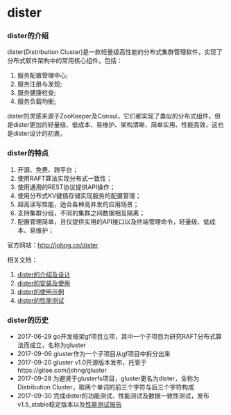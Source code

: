 # dister
### dister的介绍
dister(Distribution Cluster)是一款轻量级高性能的分布式集群管理软件，实现了分布式软件架构中的常用核心组件，包括：
1. 服务配置管理中心;
2. 服务注册与发现;
3. 服务健康检查;
4. 服务负载均衡;

dister的灵感来源于ZooKeeper及Consul，它们都实现了类似的分布式组件，但是dister更加的轻量级、低成本、易维护、架构清晰、简单实用、性能高效，这也是dister设计的初衷。

### dister的特点

1. 开源、免费、跨平台；
1. 使用RAFT算法实现分布式一致性；
1. 使用通用的REST协议提供API操作；
1. 使用分布式KV键值存储实现服务的配置管理；
1. 超高读写性能，适合各种高并发的应用场景；
1. 支持集群分组，不同的集群之间数据相互隔离；
1. 配置管理简单，且仅提供实用的API接口以及终端管理命令，轻量级、低成本、易维护；


官方网站：http://johng.cn/dister

相关文档：
1. [dister的介绍及设计](http://johng.cn/dister-brief/)
1. [dister的安装及使用](http://johng.cn/dister-installation-and-usage/)
1. [dister的使用示例](http://johng.cn/dister-example/)
1. [dister的性能测试](http://johng.cn/dister-performance-test/)


### dister的历史
* 2017-06-29 go开发框架gf项目立项，其中一个子项目为研究RAFT分布式算法而成立，名称为gluster
* 2017-09-06 gluster作为一个子项目从gf项目中拆分出来
* 2017-09-20 gluster v1.0开源版本发布，托管于https://gitee.com/johng/gluster
* 2017-09-28 为避贤于glusterfs项目，gluster更名为dister，全称为Distribution Cluster，取两个单词的前三个字符与后三个字符构成
* 2017-09-30 完成dister的功能测试、性能测试及数据一致性测试，发布v1.5_stable稳定版本以及[性能测试报告](http://johng.cn/dister-performance-test/)





